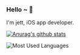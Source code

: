 ### Hello ~ 👋
I'm jett, iOS app developer.

[![Anurag's github stats](https://github-readme-stats.vercel.app/api?username=developerjet&theme=tokyonight)](https://github.com/anuraghazra/github-readme-stats)

![Most Used Languages](https://github-readme-stats.vercel.app/api/top-langs/?username=coderfix-lab&theme=dark&layout=compact)

